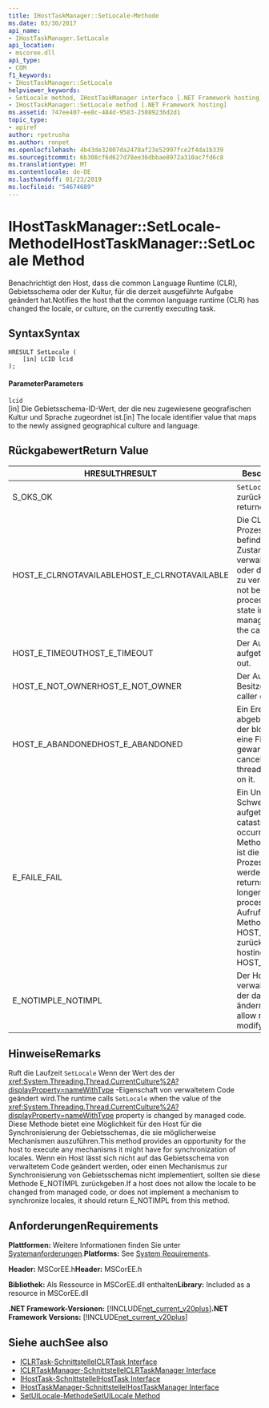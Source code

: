 ```yaml
---
title: IHostTaskManager::SetLocale-Methode
ms.date: 03/30/2017
api_name:
- IHostTaskManager.SetLocale
api_location:
- mscoree.dll
api_type:
- COM
f1_keywords:
- IHostTaskManager::SetLocale
helpviewer_keywords:
- SetLocale method, IHostTaskManager interface [.NET Framework hosting]
- IHostTaskManager::SetLocale method [.NET Framework hosting]
ms.assetid: 747ee407-ee8c-484d-9583-25089236d2d1
topic_type:
- apiref
author: rpetrusha
ms.author: ronpet
ms.openlocfilehash: 4b43de32807da2478af23e52997fce2f4da1b339
ms.sourcegitcommit: 6b308cf6d627d78ee36dbbae8972a310ac7fd6c8
ms.translationtype: MT
ms.contentlocale: de-DE
ms.lasthandoff: 01/23/2019
ms.locfileid: "54674689"
---
```

# <a name="ihosttaskmanagersetlocale-method"></a><span data-ttu-id="4d6e3-102">IHostTaskManager::SetLocale-Methode</span><span class="sxs-lookup"><span data-stu-id="4d6e3-102">IHostTaskManager::SetLocale Method</span></span>
<span data-ttu-id="4d6e3-103">Benachrichtigt den Host, dass die common Language Runtime (CLR), Gebietsschema oder der Kultur, für die derzeit ausgeführte Aufgabe geändert hat.</span><span class="sxs-lookup"><span data-stu-id="4d6e3-103">Notifies the host that the common language runtime (CLR) has changed the locale, or culture, on the currently executing task.</span></span>  
  
## <a name="syntax"></a><span data-ttu-id="4d6e3-104">Syntax</span><span class="sxs-lookup"><span data-stu-id="4d6e3-104">Syntax</span></span>  
  
```  
HRESULT SetLocale (  
    [in] LCID lcid  
);  
```  
  
#### <a name="parameters"></a><span data-ttu-id="4d6e3-105">Parameter</span><span class="sxs-lookup"><span data-stu-id="4d6e3-105">Parameters</span></span>  
 `lcid`  
 <span data-ttu-id="4d6e3-106">[in] Die Gebietsschema-ID-Wert, der die neu zugewiesene geografischen Kultur und Sprache zugeordnet ist.</span><span class="sxs-lookup"><span data-stu-id="4d6e3-106">[in] The locale identifier value that maps to the newly assigned geographical culture and language.</span></span>  
  
## <a name="return-value"></a><span data-ttu-id="4d6e3-107">Rückgabewert</span><span class="sxs-lookup"><span data-stu-id="4d6e3-107">Return Value</span></span>  
  
|<span data-ttu-id="4d6e3-108">HRESULT</span><span class="sxs-lookup"><span data-stu-id="4d6e3-108">HRESULT</span></span>|<span data-ttu-id="4d6e3-109">Beschreibung</span><span class="sxs-lookup"><span data-stu-id="4d6e3-109">Description</span></span>|  
|-------------|-----------------|  
|<span data-ttu-id="4d6e3-110">S_OK</span><span class="sxs-lookup"><span data-stu-id="4d6e3-110">S_OK</span></span>|<span data-ttu-id="4d6e3-111">`SetLocale` wurde erfolgreich zurückgegeben.</span><span class="sxs-lookup"><span data-stu-id="4d6e3-111">`SetLocale` returned successfully.</span></span>|  
|<span data-ttu-id="4d6e3-112">HOST_E_CLRNOTAVAILABLE</span><span class="sxs-lookup"><span data-stu-id="4d6e3-112">HOST_E_CLRNOTAVAILABLE</span></span>|<span data-ttu-id="4d6e3-113">Die CLR wurde nicht in einen Prozess geladen und befindet sich in einem Zustand, in dem nicht verwalteten Code ausführen oder den Aufruf erfolgreich zu verarbeiten.</span><span class="sxs-lookup"><span data-stu-id="4d6e3-113">The CLR has not been loaded into a process, or the CLR is in a state in which it cannot run managed code or process the call successfully.</span></span>|  
|<span data-ttu-id="4d6e3-114">HOST_E_TIMEOUT</span><span class="sxs-lookup"><span data-stu-id="4d6e3-114">HOST_E_TIMEOUT</span></span>|<span data-ttu-id="4d6e3-115">Der Aufruf ist ein Timeout aufgetreten.</span><span class="sxs-lookup"><span data-stu-id="4d6e3-115">The call timed out.</span></span>|  
|<span data-ttu-id="4d6e3-116">HOST_E_NOT_OWNER</span><span class="sxs-lookup"><span data-stu-id="4d6e3-116">HOST_E_NOT_OWNER</span></span>|<span data-ttu-id="4d6e3-117">Der Aufrufer ist nicht Besitzer der Sperre.</span><span class="sxs-lookup"><span data-stu-id="4d6e3-117">The caller does not own the lock.</span></span>|  
|<span data-ttu-id="4d6e3-118">HOST_E_ABANDONED</span><span class="sxs-lookup"><span data-stu-id="4d6e3-118">HOST_E_ABANDONED</span></span>|<span data-ttu-id="4d6e3-119">Ein Ereignis wurde abgebrochen, während sich der blockierte Thread oder eine Fiber darauf gewartet.</span><span class="sxs-lookup"><span data-stu-id="4d6e3-119">An event was canceled while a blocked thread or fiber was waiting on it.</span></span>|  
|<span data-ttu-id="4d6e3-120">E_FAIL</span><span class="sxs-lookup"><span data-stu-id="4d6e3-120">E_FAIL</span></span>|<span data-ttu-id="4d6e3-121">Ein Unbekannter Schwerwiegender Fehler ist aufgetreten.</span><span class="sxs-lookup"><span data-stu-id="4d6e3-121">An unknown catastrophic failure occurred.</span></span> <span data-ttu-id="4d6e3-122">Wenn eine Methode E_FAIL zurückgibt, ist die CLR nicht mehr im Prozess verwendet werden.</span><span class="sxs-lookup"><span data-stu-id="4d6e3-122">When a method returns E_FAIL, the CLR is no longer usable within the process.</span></span> <span data-ttu-id="4d6e3-123">Nachfolgende Aufrufe zum Hosten der Methoden HOST_E_CLRNOTAVAILABLE zurück.</span><span class="sxs-lookup"><span data-stu-id="4d6e3-123">Subsequent calls to hosting methods return HOST_E_CLRNOTAVAILABLE.</span></span>|  
|<span data-ttu-id="4d6e3-124">E_NOTIMPL</span><span class="sxs-lookup"><span data-stu-id="4d6e3-124">E_NOTIMPL</span></span>|<span data-ttu-id="4d6e3-125">Der Host lässt nicht verwalteter Benutzercode, der das Gebietsschema zu ändern.</span><span class="sxs-lookup"><span data-stu-id="4d6e3-125">The host does not allow managed user code to modify the locale.</span></span>|  
  
## <a name="remarks"></a><span data-ttu-id="4d6e3-126">Hinweise</span><span class="sxs-lookup"><span data-stu-id="4d6e3-126">Remarks</span></span>  
 <span data-ttu-id="4d6e3-127">Ruft die Laufzeit `SetLocale` Wenn der Wert des der <xref:System.Threading.Thread.CurrentCulture%2A?displayProperty=nameWithType> -Eigenschaft von verwaltetem Code geändert wird.</span><span class="sxs-lookup"><span data-stu-id="4d6e3-127">The runtime calls `SetLocale` when the value of the <xref:System.Threading.Thread.CurrentCulture%2A?displayProperty=nameWithType> property is changed by managed code.</span></span> <span data-ttu-id="4d6e3-128">Diese Methode bietet eine Möglichkeit für den Host für die Synchronisierung der Gebietsschemas, die sie möglicherweise Mechanismen auszuführen.</span><span class="sxs-lookup"><span data-stu-id="4d6e3-128">This method provides an opportunity for the host to execute any mechanisms it might have for synchronization of locales.</span></span> <span data-ttu-id="4d6e3-129">Wenn ein Host lässt sich nicht auf das Gebietsschema von verwaltetem Code geändert werden, oder einen Mechanismus zur Synchronisierung von Gebietsschemas nicht implementiert, sollten sie diese Methode E_NOTIMPL zurückgeben.</span><span class="sxs-lookup"><span data-stu-id="4d6e3-129">If a host does not allow the locale to be changed from managed code, or does not implement a mechanism to synchronize locales, it should return E_NOTIMPL from this method.</span></span>  
  
## <a name="requirements"></a><span data-ttu-id="4d6e3-130">Anforderungen</span><span class="sxs-lookup"><span data-stu-id="4d6e3-130">Requirements</span></span>  
 <span data-ttu-id="4d6e3-131">**Plattformen:** Weitere Informationen finden Sie unter [Systemanforderungen](../../../../docs/framework/get-started/system-requirements.md).</span><span class="sxs-lookup"><span data-stu-id="4d6e3-131">**Platforms:** See [System Requirements](../../../../docs/framework/get-started/system-requirements.md).</span></span>  
  
 <span data-ttu-id="4d6e3-132">**Header:** MSCorEE.h</span><span class="sxs-lookup"><span data-stu-id="4d6e3-132">**Header:** MSCorEE.h</span></span>  
  
 <span data-ttu-id="4d6e3-133">**Bibliothek:** Als Ressource in MSCorEE.dll enthalten</span><span class="sxs-lookup"><span data-stu-id="4d6e3-133">**Library:** Included as a resource in MSCorEE.dll</span></span>  
  
 <span data-ttu-id="4d6e3-134">**.NET Framework-Versionen:** [!INCLUDE[net_current_v20plus](../../../../includes/net-current-v20plus-md.md)]</span><span class="sxs-lookup"><span data-stu-id="4d6e3-134">**.NET Framework Versions:** [!INCLUDE[net_current_v20plus](../../../../includes/net-current-v20plus-md.md)]</span></span>  
  
## <a name="see-also"></a><span data-ttu-id="4d6e3-135">Siehe auch</span><span class="sxs-lookup"><span data-stu-id="4d6e3-135">See also</span></span>
- [<span data-ttu-id="4d6e3-136">ICLRTask-Schnittstelle</span><span class="sxs-lookup"><span data-stu-id="4d6e3-136">ICLRTask Interface</span></span>](../../../../docs/framework/unmanaged-api/hosting/iclrtask-interface.md)
- [<span data-ttu-id="4d6e3-137">ICLRTaskManager-Schnittstelle</span><span class="sxs-lookup"><span data-stu-id="4d6e3-137">ICLRTaskManager Interface</span></span>](../../../../docs/framework/unmanaged-api/hosting/iclrtaskmanager-interface.md)
- [<span data-ttu-id="4d6e3-138">IHostTask-Schnittstelle</span><span class="sxs-lookup"><span data-stu-id="4d6e3-138">IHostTask Interface</span></span>](../../../../docs/framework/unmanaged-api/hosting/ihosttask-interface.md)
- [<span data-ttu-id="4d6e3-139">IHostTaskManager-Schnittstelle</span><span class="sxs-lookup"><span data-stu-id="4d6e3-139">IHostTaskManager Interface</span></span>](../../../../docs/framework/unmanaged-api/hosting/ihosttaskmanager-interface.md)
- [<span data-ttu-id="4d6e3-140">SetUILocale-Methode</span><span class="sxs-lookup"><span data-stu-id="4d6e3-140">SetUILocale Method</span></span>](../../../../docs/framework/unmanaged-api/hosting/ihosttaskmanager-setuilocale-method.md)
